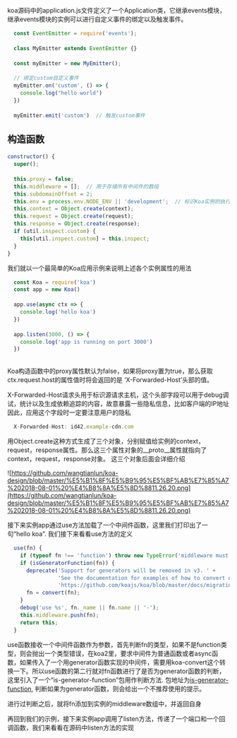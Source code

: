 koa源码中的application.js文件定义了一个Application类，它继承events模块，继承events模块的实例可以进行自定义事件的绑定以及触发事件。

```javascript
  const EventEmitter = require('events');
  
  class MyEmitter extends EventEmitter {}
  
  const myEmitter = new MyEmitter();
  
  // 绑定custom自定义事件
  myEmitter.on('custom', () => {
    console.log("hello world")
  })
  
  myEmitter.emit('custom')  // 触发custom事件
```
  
## 构造函数

```javascript
constructor() {
  super();

  this.proxy = false;
  this.middleware = [];  // 用于存储所有中间件的数组
  this.subdomainOffset = 2;
  this.env = process.env.NODE_ENV || 'development';  // 标识Koa实例的执行环境
  this.context = Object.create(context);
  this.request = Object.create(request);
  this.response = Object.create(response);
  if (util.inspect.custom) {
    this[util.inspect.custom] = this.inspect;
  }
}
```


我们就以一个最简单的Koa应用示例来说明上述各个实例属性的用法

```javascript
  const Koa = require('koa')
  const app = new Koa()
  
  app.use(async ctx => {
    console.log('hello koa')
  })
  
  app.listen(3000, () => {
    console.log('app is running on port 3000')
  })
 
```

Koa构造函数中的proxy属性默认为false，如果将proxy置为true，那么获取ctx.request.host的属性值时将会返回的是 ‘X-Forwarded-Host’头部的值。

X-Forwarded-Host请求头用于标识源请求主机，这个头部字段可以用于debug调试，统计以及生成依赖追踪的内容，故意暴露一些隐私信息，比如客户端的IP地址
因此，应用这个字段时一定要注意用户的隐私

```javascript
  X-Forwarded-Host: id42.example-cdn.com
```

用Object.create这种方式生成了三个对象，分别赋值给实例的context，request，response属性。那么这三个属性对象的__proto__属性就指向了context，request，response对象。 这三个对象后面会详细介绍

![https://github.com/wangtianlun/koa-design/blob/master/%E5%B1%8F%E5%B9%95%E5%BF%AB%E7%85%A7%202018-08-01%20%E4%B8%8A%E5%8D%8811.26.20.png](https://github.com/wangtianlun/koa-design/blob/master/%E5%B1%8F%E5%B9%95%E5%BF%AB%E7%85%A7%202018-08-01%20%E4%B8%8A%E5%8D%8811.26.20.png)

接下来实例app通过use方法加载了一个中间件函数，这里我们打印出了一句“hello koa”. 我们接下来看看use方法的定义

```javascript
  use(fn) {
    if (typeof fn !== 'function') throw new TypeError('middleware must be a function!');
    if (isGeneratorFunction(fn)) {
      deprecate('Support for generators will be removed in v3. ' +
                'See the documentation for examples of how to convert old middleware ' +
                'https://github.com/koajs/koa/blob/master/docs/migration.md');
      fn = convert(fn);
    }
    debug('use %s', fn._name || fn.name || '-');
    this.middleware.push(fn);
    return this;
  }
```

use函数接收一个中间件函数作为参数，首先判断fn的类型，如果不是function类型，则会抛出一个类型错误，在koa2里，要求中间件为普通函数或者async函数，如果传入了一个用generator函数实现的中间件，需要用koa-convert这个转换一下。所以use函数的第二行就对fn函数进行了是否为generator函数的判断，这里引入了一个“is-generator-function”包用作判断方法. 包地址为[is-generator-function](https://github.com/ljharb/is-generator-function), 判断如果为generator函数，则会给出一个不推荐使用的提示。

进行过判断之后，就将fn添加到实例的middleware数组中，并返回自身

再回到我们的示例，接下来实例app调用了listen方法，传递了一个端口和一个回调函数，我们来看看在源码中listen方法的实现

























